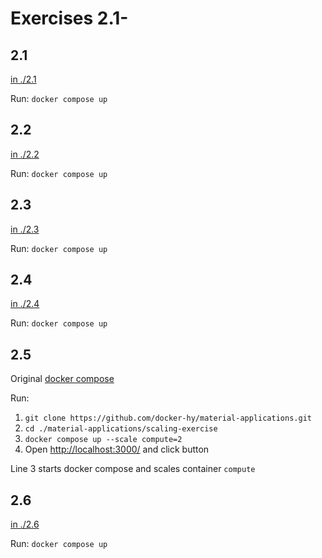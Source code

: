 # Exercises 2.1-

## 2.1

[in ./2.1](./2.1/)

Run: `docker compose up`

## 2.2
[in ./2.2](./2.2/)

Run: `docker compose up`

## 2.3
[in ./2.3](./2.3/)

Run: `docker compose up`

## 2.4
[in ./2.4](./2.4/)

Run: `docker compose up`

## 2.5
Original [docker compose](2.5/docker-compose.yml)

Run: 
1. `git clone https://github.com/docker-hy/material-applications.git`
2. `cd ./material-applications/scaling-exercise`
3. `docker compose up --scale compute=2`
4. Open [http://localhost:3000/](http://localhost:3000/) and click button

Line 3 starts docker compose and scales container `compute` 

## 2.6
[in ./2.6](./2.6/)

Run: `docker compose up`